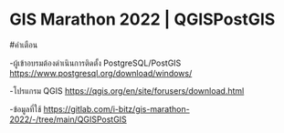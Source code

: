 # GIS Marathon 2022 | QGISPostGIS

#คำเตือน

-ผู้เข้าอบรมต้องดำเนินการติดตั้ง PostgreSQL/PostGIS
https://www.postgresql.org/download/windows/

-โปรแกรม QGIS
https://qgis.org/en/site/forusers/download.html

-ข้อมูลที่ใช้
https://gitlab.com/i-bitz/gis-marathon-2022/-/tree/main/QGISPostGIS
